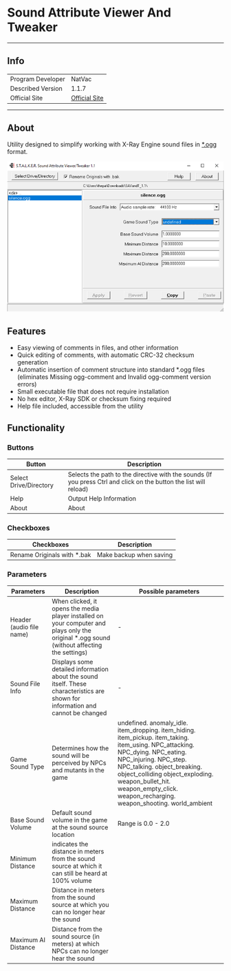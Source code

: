 # Sound Attribute Viewer And Tweaker

___

## Info

|  |  |
|---|---|
| Program Developer | NatVac |
| Described Version | 1.1.7 |
| Official Site | [Official Site](https://www.metacognix.com/files/stlkrsoc/) |

___

## About

Utility designed to simplify working with X-Ray Engine sound files in [*.ogg](../../reference/file-formats/audio-video/ogg.md) format.

![editor centered](assets/images/savandt.png)

## Features

- Easy viewing of comments in files, and other information
- Quick editing of comments, with automatic CRC-32 checksum generation
- Automatic insertion of comment structure into standard *.ogg files (eliminates Missing ogg-comment and Invalid ogg-comment version errors)
- Small executable file that does not require installation
- No hex editor, X-Ray SDK or checksum fixing required
- Help file included, accessible from the utility

## Functionality

### Buttons

| Button | Description |
|---|---|
| Select Drive/Directory | Selects the path to the directive with the sounds (If you press Ctrl and click on the button the list will reload) |
| Help | Output Help Information |
| About | About |

### Checkboxes

| Checkboxes | Description |
|---|---|
| Rename Originals with *.bak | Make backup when saving |

### Parameters

| Parameters | Description | Possible parameters |
|---|---|---|
| Header (audio file name) | When clicked, it opens the media player installed on your computer and plays only the original *.ogg sound (without affecting the settings) | - |
| Sound File Info | Displays some detailed information about the sound itself. These characteristics are shown for information and cannot be changed | - |
| Game Sound Type | Determines how the sound will be perceived by NPCs and mutants in the game | undefined. anomaly_idle. item_dropping. item_hiding. item_pickup. item_taking. item_using. NPC_attacking. NPC_dying. NPC_eating. NPC_injuring. NPC_step. NPC_talking. object_breaking. object_colliding object_exploding. weapon_bullet_hit. weapon_empty_click. weapon_recharging. weapon_shooting. world_ambient |
| Base Sound Volume | Default sound volume in the game at the sound source location | Range is 0.0 - 2.0 |
| Minimum Distance | indicates the distance in meters from the sound source at which it can still be heard at 100% volume |  |
| Maximum Distance | Distance in meters from the sound source at which you can no longer hear the sound |  |
| Maximum AI Distance | Distance from the sound source (in meters) at which NPCs can no longer hear the sound |  |
